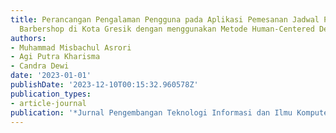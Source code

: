 ```yaml
---
title: Perancangan Pengalaman Pengguna pada Aplikasi Pemesanan Jadwal Potong Rambut
  Barbershop di Kota Gresik dengan menggunakan Metode Human-Centered Design
authors:
- Muhammad Misbachul Asrori
- Agi Putra Kharisma
- Candra Dewi
date: '2023-01-01'
publishDate: '2023-12-10T00:15:32.960578Z'
publication_types:
- article-journal
publication: '*Jurnal Pengembangan Teknologi Informasi dan Ilmu Komputer*'
---
```

